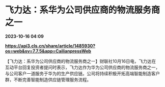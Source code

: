 # 飞力达：系华为公司供应商的物流服务商之一

**2023-10-16 04:09**

**https://api3.cls.cn/share/article/1485930?os=web&sv=7.7.5&app=CailianpressWeb**

【飞力达：系华为公司供应商的物流服务商之一】财联社10月16日电，飞力达在互动平台回复投资者提问时表示，飞力达作为华为公司供应商的物流服务商之一，与公司客户一道服务于华为的生产供应链。公司将持续积极开拓高端智能制造客户群，不断完善智能制造供应链管理服务流程。